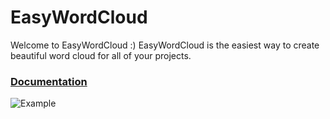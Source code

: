 # EasyWordCloud

Welcome to EasyWordCloud :) EasyWordCloud is the easiest way to create beautiful word cloud for all of your projects.

### [Documentation](http://kyu999.github.io/EasyWordCloud/)

![Example](https://qiita-image-store.s3.amazonaws.com/0/33227/1df33e19-e369-f3b8-93e5-f05dc78cd852.png)
